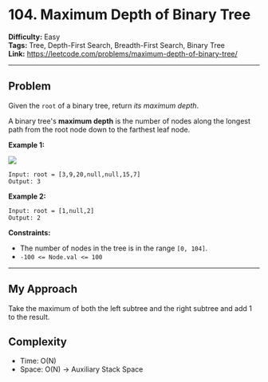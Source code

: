 # 104. Maximum Depth of Binary Tree

**Difficulty:** Easy  
**Tags:** Tree, Depth-First Search, Breadth-First Search, Binary Tree  
**Link:** https://leetcode.com/problems/maximum-depth-of-binary-tree/

---

## Problem
Given the `root` of a binary tree, return *its maximum depth*.

A binary tree's **maximum depth** is the number of nodes along the longest path from the root node down to the farthest leaf node.

**Example 1:**

![](https://assets.leetcode.com/uploads/2020/11/26/tmp-tree.jpg)

```
Input: root = [3,9,20,null,null,15,7]
Output: 3
```

**Example 2:**

```
Input: root = [1,null,2]
Output: 2
```

**Constraints:**

* The number of nodes in the tree is in the range `[0, 104]`.
* `-100 <= Node.val <= 100`

---

## My Approach
Take the maximum of both the left subtree and the right subtree and add 1 to the result. 

## Complexity
- Time: O(N)
- Space: O(N) -> Auxiliary Stack Space

